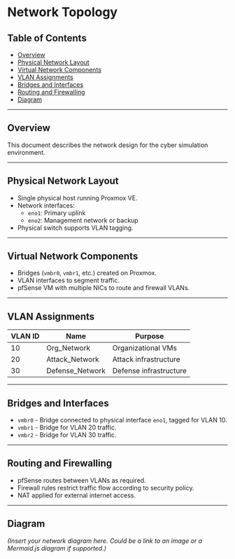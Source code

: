 # Network Topology

## Table of Contents

- [Overview](#overview)
- [Physical Network Layout](#physical-network-layout)
- [Virtual Network Components](#virtual-network-components)
- [VLAN Assignments](#vlan-assignments)
- [Bridges and Interfaces](#bridges-and-interfaces)
- [Routing and Firewalling](#routing-and-firewalling)
- [Diagram](#diagram)

---

## Overview

This document describes the network design for the cyber simulation environment.

---

## Physical Network Layout

- Single physical host running Proxmox VE.
- Network interfaces:
  - `eno1`: Primary uplink
  - `eno2`: Management network or backup
- Physical switch supports VLAN tagging.

---

## Virtual Network Components

- Bridges (`vmbr0`, `vmbr1`, etc.) created on Proxmox.
- VLAN interfaces to segment traffic.
- pfSense VM with multiple NICs to route and firewall VLANs.

---

## VLAN Assignments

| VLAN ID | Name          | Purpose               |
|---------|---------------|-----------------------|
| 10      | Org_Network   | Organizational VMs    |
| 20      | Attack_Network| Attack infrastructure |
| 30      | Defense_Network| Defense infrastructure|

---

## Bridges and Interfaces

- `vmbr0` - Bridge connected to physical interface `eno1`, tagged for VLAN 10.
- `vmbr1` - Bridge for VLAN 20 traffic.
- `vmbr2` - Bridge for VLAN 30 traffic.

---

## Routing and Firewalling

- pfSense routes between VLANs as required.
- Firewall rules restrict traffic flow according to security policy.
- NAT applied for external internet access.

---

## Diagram

*(Insert your network diagram here. Could be a link to an image or a Mermaid.js diagram if supported.)*

